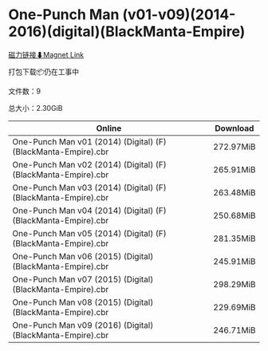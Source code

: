 # One-Punch Man (v01-v09)(2014-2016)(digital)(BlackManta-Empire)

[磁力链接⬇Magnet Link](magnet:?xt=urn:btih:ef92b66e59d8c8f98c1d588ddfa4f5e29cc6ed25&dn=One-Punch%20Man%20%28v01-v09%29%282014-2016%29%28digital%29%28BlackManta-Empire%29)

打包下载📦仍在工事中

文件数：9

总大小：2.30GiB

Online | Download
--- | ---
One-Punch Man v01 (2014) (Digital) (F) (BlackManta-Empire).cbr | 272.97MiB
One-Punch Man v02 (2014) (Digital) (F) (BlackManta-Empire).cbr | 265.91MiB
One-Punch Man v03 (2014) (Digital) (F) (BlackManta-Empire).cbr | 263.48MiB
One-Punch Man v04 (2014) (Digital) (F) (BlackManta-Empire).cbr | 250.68MiB
One-Punch Man v05 (2014) (Digital) (F) (BlackManta-Empire).cbr | 281.35MiB
One-Punch Man v06 (2015) (Digital) (BlackManta-Empire).cbr | 245.91MiB
One-Punch Man v07 (2015) (Digital) (BlackManta-Empire).cbr | 298.29MiB
One-Punch Man v08 (2015) (Digital) (BlackManta-Empire).cbr | 229.69MiB
One-Punch Man v09 (2016) (Digital) (BlackManta-Empire).cbr | 246.71MiB